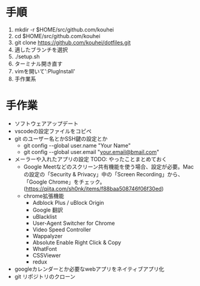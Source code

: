 # 手順
1. mkdir -r $HOME/src/github.com/kouhei
2. cd $HOME/src/github.com/kouhei
3. git clone https://github.com/kouhei/dotfiles.git
4. 適したブランチを選択
5. ./setup.sh
6. ターミナル開き直す
7. vimを開いて':PlugInstall'
8. 手作業系

# 手作業
- ソフトウェアアップデート
- vscodeの設定ファイルをコピペ
- git のユーザー名とかSSH鍵の設定とか
  - git config --global user.name "Your Name"
  - git config --global user.email "your.email@bmail.com"
- メーラーや入れたアプリの設定 TODO: やったことまとめておく
  - Google Meetなどのスクリーン共有機能を使う場合、設定が必要。Macの設定の「Security & Privacy」中の「Screen Recording」から、「Google Chrome」をチェック。(https://qiita.com/sh0nk/items/f88baa508746f06f30ed)
  - chrome拡張機能
    - Adblock Plus / uBlock Origin
    - Google 翻訳
    - uBlacklist
    - User-Agent Switcher for Chrome
    - Video Speed Controller
    - Wappalyzer
    - Absolute Enable Right Click & Copy
    - WhatFont
    - CSSViewer
    - redux
- googleカレンダーとか必要なwebアプリをネイティブアプリ化
- git リポジトリのクローン